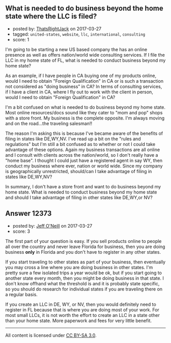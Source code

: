 ## What is needed to do business beyond the home state where the LLC is filed?

- posted by: [ThatsRightJack](https://stackexchange.com/users/2534757/thatsrightjack) on 2017-03-27
- tagged: `united-states`, `website`, `llc`, `international`, `consulting`
- score: 1

I'm going to be starting a new US based company the has an online presence as well as offers nation/world wide consulting services. If I file the LLC in my home state of FL, what is needed to conduct business beyond my home state?

As an example, if I have people in CA buying one of my products online, would I need to obtain "Foreign Qualification" in CA or is such a transaction not considered as "doing business" in CA? In terms of consulting services, if I have a client in CA, where I fly out to work with the client in person, would I need to obtain "Foreign Qualification" in CA?

I'm a bit confused on what is needed to do business beyond my home state. Most online resources/docs sound like they cater to "mom and pop" shops with a store front. My business is the complete opposite. I'm always moving and on the road...the traveling salesman!!

The reason I'm asking this is because I've became aware of the benefits of filing in states like DE,WY,NV. I've read up a bit on the "rules and regulations" but I'm still a bit confused as to whether or not I could take advantage of these options. Again my business transactions are all online and I consult with clients across the nation/world, so I don't really have a "home base". I thought I could just have a registered agent in say WY, then conduct my business where ever, nation or world wide. Since my company is geographically unrestricted, should/can I take advantage of filing in states like DE,WY,NV?

In summary, I don't have a store front and want to do business beyond my home state. What is needed to conduct business beyond my home state and should I take advantage of filing in other states like DE,WY,or NV?




## Answer 12373

- posted by: [Jeff O'Neill](https://stackexchange.com/users/46273/jeff-o-neill) on 2017-03-27
- score: 3

The first part of your question is easy.  If you sell products online to people all over the country and never leave Florida for business, then you are doing business **only** in Florida and you don't have to register in any other states.

If you start traveling to other states as part of your business, then eventually you may cross a line where you are doing business in other states.  I'm pretty sure a few isolated trips a year would be ok, but if you start going to another state every month, then you might be doing business in that state.  I don't know offhand what the threshold is and it is probably state specific, so you should do research for individual states if you are traveling there on a regular basis.

If you create an LLC in DE, WY, or NV, then you would definitely need to register in FL because that is where you are doing most of your work.  For most small LLCs, it is not worth the effort to create an LLC in a state other than your home state.  More paperwork and fees for very little benefit.  



---

All content is licensed under [CC BY-SA 3.0](https://creativecommons.org/licenses/by-sa/3.0/).

